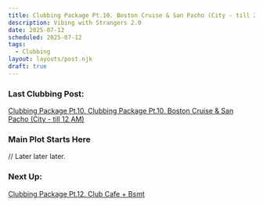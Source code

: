 ```yaml
---
title: Clubbing Package Pt.10. Boston Cruise & San Pacho (City - till 2 AM)
description: Vibing with Strangers 2.0
date: 2025-07-12
scheduled: 2025-07-12
tags:
  - Clubbing
layout: layouts/post.njk
draft: true
---
```


<h3>Last Clubbing Post:</h3>
<a href="{{ '/posts/clubbingpackagept10/' | url }}">Clubbing Package Pt.10. Clubbing Package Pt.10. Boston Cruise & San Pacho (City - till 12 AM)</a>

<h3>Main Plot Starts Here</h3>

// Later later later.

<h3>Next Up:</h3>
<a href="{{ '/posts/clubbingpackagept12/' | url }}">Clubbing Package Pt.12. Club Cafe + Bsmt</a>

